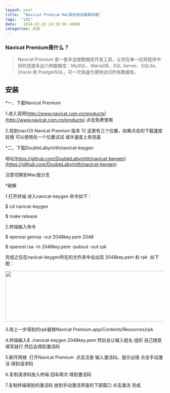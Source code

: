 ```yaml
---
layout: post
title:  "Navicat Premium Mac版安装及破解攻略"
tags:  "iOS"
date:   2018-03-28 14:19:56 +0800
categories: 总结
---
```


### Navicat Premium是什么？

> Navicat Premium 是一套多连接数据库开发工具，让你在单一应用程序中同时连接多达六种数据库：MySQL、MariaDB、SQL Server、SQLite、Oracle 和 PostgreSQL，可一次快速方便地访问所有数据库。

## 安装

*一、下载Navicat Premium

1.进入官网[http://www.navicat.com.cn/products](http://www.navicat.com.cn/products) 点击免费使用

2.找到macOS Navicat Premium 版本 12 这里有三个位置，如果点击的下载速度较慢 可以使用另一个位置试试 或许速度上有惊喜


*二、下载DoubleLabyrinth/navicat-keygen

地址[https://github.com/DoubleLabyrinth/navicat-keygen](https://github.com/DoubleLabyrinth/navicat-keygen)

注意切换到Mac版分支

*破解

1.打开终端 进入navicat-keygen 命令如下：

$ cd navicat-keygen

$ make release

2.终端输入命令

$ openssl genrsa -out 2048key.pem 2048

$ openssl rsa -in 2048key.pem -pubout -out rpk

完成之后在navicat-keygen所在的文件夹中会出现 2048key.pem 和 rpk  如下图：


<img src="/images/posts/Xcode8/navicat" height="160" width="600">

3.用上一步得到的rpk替换Navicat Premium.app/Contents/Resources/rpk

4.终端输入$ ./navicat-keygen 2048key.pem 然后会让输入姓名 组织 自己随意填写就行 然后会得到激活码

5.断开网络  打开Navicat Premium  点击注册 输入激活码。提示出错 点击手动激活 得到请求码

6.复制请求码放入终端 回车两次 得到激活码

7.复制终端得到的激活码 放到手动激活界面的下部窗口 点击激活 完成


